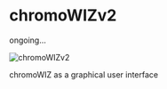 # chromoWIZv2

ongoing...

![chromoWIZv2](https://github.com/nthomasCUBE/chromoWIZv2/blob/master/chromoWIZv2b.png)

chromoWIZ as a graphical user interface

